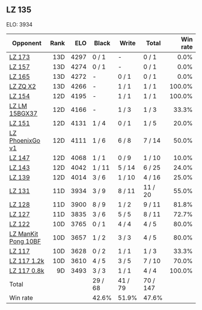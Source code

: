 ## LZ 135 ##

ELO: 3934

Opponent | Rank | ELO | Black | Write | Total | Win rate
---------|-----:|----:|-------|-------|-------|-------:
[LZ 173](LZ%20173.md) | 13D | 4297 | 0 / 1 | - | 0 / 1 | 0.0%
[LZ 157](LZ%20157.md) | 13D | 4274 | 0 / 1 | - | 0 / 1 | 0.0%
[LZ 165](LZ%20165.md) | 13D | 4272 | - | 0 / 1 | 0 / 1 | 0.0%
[LZ ZQ X2](LZ%20ZQ%20X2.md) | 13D | 4266 | - | 1 / 1 | 1 / 1 | 100.0%
[LZ 154](LZ%20154.md) | 12D | 4195 | - | 1 / 1 | 1 / 1 | 100.0%
[LZ LM 15BGX37](LZ%20LM%2015BGX37.md) | 12D | 4166 | - | 1 / 3 | 1 / 3 | 33.3%
[LZ 151](LZ%20151.md) | 12D | 4131 | 1 / 4 | 0 / 1 | 1 / 5 | 20.0%
[LZ PhoenixGo v1](LZ%20PhoenixGo%20v1.md) | 12D | 4111 | 1 / 6 | 6 / 8 | 7 / 14 | 50.0%
[LZ 147](LZ%20147.md) | 12D | 4068 | 1 / 1 | 0 / 9 | 1 / 10 | 10.0%
[LZ 143](LZ%20143.md) | 12D | 4042 | 1 / 11 | 5 / 14 | 6 / 25 | 24.0%
[LZ 139](LZ%20139.md) | 12D | 4014 | 3 / 6 | 1 / 10 | 4 / 16 | 25.0%
[LZ 131](LZ%20131.md) | 11D | 3934 | 3 / 9 | 8 / 11 | 11 / 20 | 55.0%
[LZ 128](LZ%20128.md) | 11D | 3900 | 8 / 9 | 1 / 2 | 9 / 11 | 81.8%
[LZ 127](LZ%20127.md) | 11D | 3835 | 3 / 6 | 5 / 5 | 8 / 11 | 72.7%
[LZ 122](LZ%20122.md) | 10D | 3765 | 0 / 1 | 4 / 4 | 4 / 5 | 80.0%
[LZ ManKit Pong 10BF](LZ%20ManKit%20Pong%2010BF.md) | 10D | 3657 | 1 / 2 | 3 / 3 | 4 / 5 | 80.0%
[LZ 117](LZ%20117.md) | 10D | 3628 | 0 / 2 | 1 / 1 | 1 / 3 | 33.3%
[LZ 117 1.2k](LZ%20117%201.2k.md) | 10D | 3610 | 4 / 5 | 3 / 5 | 7 / 10 | 70.0%
[LZ 117 0.8k](LZ%20117%200.8k.md) | 9D | 3493 | 3 / 3 | 1 / 1 | 4 / 4 | 100.0%
Total | | | 29 / 68 | 41 / 79 | 70 / 147 | 
Win rate| | | 42.6% | 51.9% | 47.6% | 
